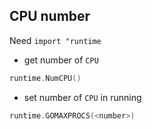 ##  CPU number
Need `import "runtime` 

* get number of `CPU` 
```go
runtime.NumCPU()
```

* set number of `CPU` in running
```go
runtime.GOMAXPROCS(<number>)
```


